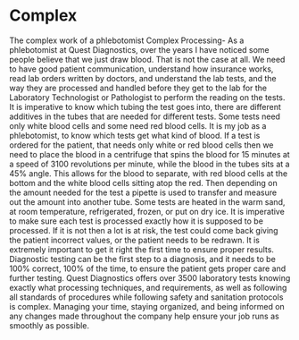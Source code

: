# Complex
The complex work of a phlebotomist
Complex Processing- As a phlebotomist at Quest Diagnostics, over the years I have noticed some people believe that we just draw blood. That is not the case at all. We need to have good patient communication, understand how insurance works, read lab orders written by doctors, and understand the lab tests, and the way they are processed and handled before they get to the lab for the Laboratory Technologist or Pathologist to perform the reading on the tests. It is imperative to know which tubing the test goes into, there are different additives in the tubes that are needed for different tests. Some tests need only white blood cells and some need red blood cells. It is my job as a phlebotomist, to know which tests get what kind of blood. If a test is ordered for the patient, that needs only white or red blood cells then we need to place the blood in a centrifuge that spins the blood for 15 minutes at a speed of 3100 revolutions per minute, while the blood in the tubes sits at a 45% angle. This allows for the blood to separate, with red blood cells at the bottom and the white blood cells sitting atop the red. Then depending on the amount needed for the test a pipette is used to transfer and measure out the amount into another tube. Some tests are heated in the warm sand, at room temperature, refrigerated, frozen, or put on dry ice. It is imperative to make sure each test is processed exactly how it is supposed to be processed. If it is not then a lot is at risk, the test could come back giving the patient incorrect values, or the patient needs to be redrawn. It is extremely important to get it right the first time to ensure proper results. Diagnostic testing can be the first step to a diagnosis, and it needs to be 100% correct, 100% of the time, to ensure the patient gets proper care and further testing. Quest Diagnostics offers over 3500 laboratory tests knowing exactly what processing techniques, and requirements, as well as following all standards of procedures while following safety and sanitation protocols is complex. Managing your time, staying organized, and being informed on any changes made throughout the company help ensure your job runs as smoothly as possible.

